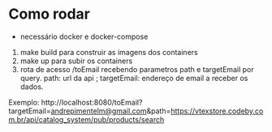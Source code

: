 # Como rodar

- necessário docker e docker-compose

1. make build para construir as imagens dos containers
2. make up para subir os containers
3. rota de acesso /toEmail recebendo parametros path e targetEmail por query. path: url da api ; targetEmail: endereço de email a receber os dados.

Exemplo: http://localhost:8080/toEmail?targetEmail=andrepimentelm@gmail.com&path=https://vtexstore.codeby.com.br/api/catalog_system/pub/products/search
